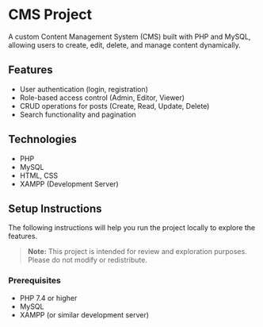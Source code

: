 # CMS Project
A custom Content Management System (CMS) built with PHP and MySQL, allowing users to create, edit, delete, and manage content dynamically.

## Features
- User authentication (login, registration)
- Role-based access control (Admin, Editor, Viewer)
- CRUD operations for posts (Create, Read, Update, Delete)
- Search functionality and pagination

## Technologies
- PHP
- MySQL
- HTML, CSS
- XAMPP (Development Server)

## Setup Instructions

The following instructions will help you run the project locally to explore the features.

> **Note:** This project is intended for review and exploration purposes. Please do not modify or redistribute.

### Prerequisites
- PHP 7.4 or higher
- MySQL
- XAMPP (or similar development server)
